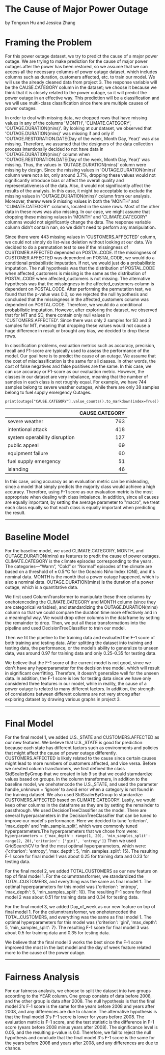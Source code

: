 # The Cause of Major Power Outage
by Tongxun Hu and Jessica Zhang

# Framing the Problem

For this power outage dataset, we try to predict the cause of a major power outage. We are trying to make prediction for the cause of major power outages after the power has been restored, so we assume that we can access all the necessary columns of power outage dataset, which includes columns such as duration, customers affected, etc. to train our model. We will use the already cleaned data from project 3. The response variable will be the CAUSE.CATEGORY column in the dataset; we choose it because we think that it is closely related to the power outage, so it will predict the power outage in an effective way. This prediction will be a classification and we will use multi-class classification since there are multiple causes of power outages. 

In order to deal with missing data, we dropped rows that have missing values in any of the columns 'MONTH', 'CLIMATE.CATEGORY', 'OUTAGE.DURATION(mins)'. By looking at our dataset, we observed that 'OUTAGE.DURATION(mins)' was missing if and only if 'OUTAGE.RESTORATION.DATE(Day of the week, Month Day, Year)' was also missing. Therefore, we assumed that the designers of the data collection process intentionally decided to not have data in 'OUTAGE.DURATION(mins)' column when 'OUTAGE.RESTORATION.DATE(Day of the week, Month Day, Year)' was missing. Thus, the values in 'OUTAGE.DURATION(mins)' column were missing by design. Since the missing values in 'OUTAGE.DURATION(mins)' column were not a lot, only around 3.7%, dropping these values would not significantly introduce bias or affect the overall quality and representativeness of the data. Also, it would not significantly affect the results of the analysis. In this case, it might be acceptable to exclude the missing values in 'OUTAGE.DURATION(mins)' column from our analysis. Moreover, therew were 9 missing values in both the 'MONTH' and 'CLIMATE.CATEGORY' columns, located in the same rows. Most of the other data in these rows was also missing. In our case, we might assume that dropping these missing values in 'MONTH' and 'CLIMATE.CATEGORY' columns would not significantly change the data. The response variable column didn't contain nan, so we didn't need to perform any manipulation.

Since there were 443 missing values in 'CUSTOMERS.AFFECTED' column, we could not simply do list-wise deletion without looking at our data. We decided to do a permutation test to see if the missingness of CUSTOMER.AFFECTED depended on POSTAL.CODE. If the missingness of CUSTOMER.AFFECTED was dependent on POSTAL.CODE, we would do a conditional probabilistic imputation. If not, we would just do a probabilistic imputation. The null hypothesis was that the distribution of POSTAL.CODE when affected_customers is missing is the same as the distribution of POSTAL.CODE when affected_customers is not missing. The alternative hypothesis was that the missingness in the affected_customers column is dependent on POSTAL.CODE. After performing the permutation test, we found that the p-value was 0.0, so we rejected the null hypothesis and concluded that the missingness in the affected_customers column was dependent on POSTAL.CODE. Therefore, we would do a conditional probabilistic imputation. However, after exploring the dataset, we observed that for MT and SD, there contain only null values in 'CUSTOMERS.AFFECTED'. Since there was only 2 samples for SD and 3 samples for MT, meaning that dropping these values would not cause a huge difference in result or brought any bias, we decided to drop these rows.

In classification problems, evaluation metrics such as accuracy, precision, recall and F1-score are typically used to assess the performance of the model. Our goal here is to predict the cause of an outage. We assume that the cost of misclassification is the same for all classes. In other words, the cost of false negatives and false positives are the same. In this case, we can use accuracy or F1-score as our evaluation metric. However, the classes in our dataset are very imbalance, meaning that the number of samples in each class is not roughly equal. For example, we have 744 samples belong to severe weather outages, while there are only 38 samples belong to fuel supply emergency Outages. 

`print(outage["CAUSE.CATEGORY"].value_counts().to_markdown(index=True))`

|                               |   CAUSE.CATEGORY |
|:------------------------------|-----------------:|
| severe weather                |              763 |
| intentional attack            |              418 |
| system operability disruption |              127 |
| public appeal                 |               69 |
| equipment failure             |               60 |
| fuel supply emergency         |               51 |
| islanding                     |               46 |


In this case, using accuracy as an evaluation metric can be misleading, since a model that simply predicts the majority class would achieve a high accuracy. Therefore, using F-1 score as our evaluation metric is the most appropriate when dealing with class imbalance. In addition, since all causes are equally important, by setting the average parameter to "macro", we treat each class equally so that each class is equally important when predicting the result. 


------
# Baseline Model

For the baseline model, we used CLIMATE.CATEGORY, MONTH, and OUTAGE.DURATION(mins) as features to predit the cause of power outages. CLIMATE.CATEGORY is the climate episodes corresponding to the years. The categories—“Warm”, “Cold” or “Normal” episodes of the climate are based on a threshold of ± 0.5 °C for the Oceanic Niño Index (ONI), and it's nominal data. MONTH is the month that a power outage happened, which is also a nominal data. OUTAGE.DURATION(mins) is the duration of a power outage, which is a quantitative data. 

We first used ColumnTransformer to manipulate these three columns by onehotencoding the CLIMATE.CATEGORY and MONTH column (since they are categorical variables), and standardizing the OUTAGE.DURATION(mins) column so that we could compare the duration time more effectively and in a meaningful way. We would drop other columns in the dataframe by setting the remainder to drop. Then, we put all these transformations into the pipeline and used DecisionTreeClassifier to train our model. 

Then we fit the pipeline to the training data and evaluated the F-1 score of both training and testing data. After splitting the dataset into training and testing data, the performance, or the model’s ability to generalize to unseen data, was around 0.97 for training data and only 0.25-0.35 for testing data. 

We believe that the F-1 score of the current model is not good, since we don't have any hyperparameter for the decision tree model, which will result in significant overfitting. Therefore, it doesn't generalize well for the unseen data. In addition, the F-1 score is low for testing data since we have only considered three features in our model, while in reality, the cause of a power outage is related to many different factors. In addition, the strength of correlations between different columns are not very strong after exploring dataset by drawing various graphs in project 3. 


------
# Final Model

For the final model 1, we added U.S._STATE and CUSTOMERS.AFFECTED as our new features. We believe that U.S._STATE is good for prediction because each state has different factors such as environments and policies that might affect the cause of power outage differently. CUSTOMERS.AFFECTED is likely related to the cause since certain causes might lead to more numbers of customers affected, and vice versa. Before we created column transformers, we first defined the class StdScalerByGroup that we created in lab 9 so that we could starndardize values based on groups. In the column transformers, in addition to the baseline model, we onehotencode the U.S._STATE, and used the parameter handle_unknown = 'ignore' to avoid error when a category is not found in the training dataset. We also used StdScalerByGroup to standardize CUSTOMERS.AFFECTED based on CLIMATE.CATEGORY. Lastly, we would keep other columns in the dataframe as they are by setting the remainder to passthrough. We used DecisionTreeClassifier as the model. There are several hyperparameters in the DecisionTreeClassifier that can be tuned to improve our model's performance. Here we decided to tune 'criterion', 'max_depth' and 'min_sample_split', which were commonly tuned hyperparameters.The hyperparameters that we chose from were: `hyperparameters = {'max_depth': range(1, 20), 'min_samples_split': range(2, 20),'criterion': ['gini', 'entropy']}` Then we used GridSearchCV to find the most optimal hyperparameters, which were: {'criterion': 'entropy', 'max_depth': 5, 'min_samples_split': 15}. The resulting F-1 score for final model 1 was about 0.25 for training data and 0.23 for testing data.

For the final model 2, we added TOTAL.CUSTOMERS as our new feature on top of final model 1. For the columntransformer, we standardized the TOTAL.CUSTOMERS, and everything was the same as final model 1. The optimal hyperparameters for this model was {'criterion': 'entropy', 'max_depth': 5, 'min_samples_split': 10}. The resulting F-1 score for final model 2 was about 0.51 for training data and 0.34 for testing data.

For the final model 3, we added Day_of_week as our new feature on top of final model 1. For the columntransformer, we onehotencoded the TOTAL.CUSTOMERS, and everything was the same as final model 1. The optimal hyperparameters for this model was {'criterion': 'gini', 'max_depth': 5, 'min_samples_split': 7}. The resulting F-1 score for final model 3 was about 0.5 for training data and 0.35 for testing data.

We believe that the final model 3 works the best since the F-1 score improved the most in the last model and the day of week feature related more to the cause of the power outage. 

------
# Fairness Analysis

For our fairness analysis, we choose to split the dataset into two groups according to the YEAR column. One group consists of data before 2008, and the other group is data after 2008. The null hypothesis is that the final model 3's F-1 score is the same for the years before 2008 and years after 2008, and any differences are due to chance. The alternative hypothesis is that the final model 3's F-1 score is lower for years before 2008. The evaluation matric is F-1 score, and the test statistic is the difference in F-1 score (years before 2008 minus years after 2008). The significance level is 0.05, and the resulting p-value is 0.0. Therefore, we fail to reject the null hypothesis and conclude that the final model 3's F-1 score is the same for the years before 2008 and years after 2008, and any differences are due to chance.

